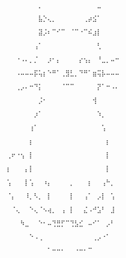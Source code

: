 ⠀⠀⠀⠀⠀⠀⠀⡀⠀⠀⠀⠀⠀⠀⠀⠀⠀⠀⠀⠀⣀⠀⠀⠀⠀

⠀⠀⠀⠀⠀⠀⠀⣧⡑⢄⡀⠀⠀⠀⠀⠀⠀⢀⡴⣪⠁⠀⠀⠀⠀

⠀⠀⠀⠀⠀⠀⠀⣽⡨⠆⠉⠊⠉⠀⠈⠉⠐⠉⠮⣰⡇⠀⠀⠀⠀

⠀⠀⠀⠀⠀⠀⢠⠁⠀⠀⠀⠀⠀⠀⠀⠀⠀⠀⠀⠀⢃⠀⠀⠀⠀

⠀⠀⠐⠠⠄⡀⡈⠀⠀⡰⠂⡄⠀⠀⠀⠀⡔⢢⡄⠀⠘⣀⡀⠤⠒

⠀⠀⠠⠤⠤⠤⡯⢥⡆⠑⠛⠁⢀⣻⣃⡀⠙⠛⠁⣶⢭⡧⠤⠤⠤

⠀⠀⢀⡠⠄⠒⠙⡅⠀⠀⠀⠀⠈⠉⠉⠀⠀⠀⠀⠀⡝⠁⠒⠠⠄

⠀⠀⠀⠀⠀⠀⠀⡨⠂⠀⠀⠀⠀⠀⠀⠀⠀⠀⠀⢺⠀⠀⠀⠀⠀

⠀⠀⠀⠀⠀⠀⡰⠁⠀⠀⠀⠀⠀⠀⠀⠀⠀⠀⠀⠀⠱⡀⠀⠀⠀

⠀⠀⠀⠀⠀⢰⠁⠀⠀⠀⠀⠀⠀⠀⠀⠀⠀⠀⠀⠀⠀⢡⠀⠀⠀

⠀⠀⠀⠀⠀⡆⠀⠀⠀⠀⠀⠀⠀⠀⠀⠀⠀⠀⠀⠀⠀⠀⡆⠀⠀

⢀⠖⠐⢢⠀⡇⠀⠀⠀⠀⠀⠀⠀⠀⠀⠀⠀⠀⠀⠀⠀⠀⡇⠀⠀

⡆⠀⠀⠀⡄⡇⠀⠀⠀⠀⠀⠀⠀⠀⠀⠀⠀⠀⠀⠀⠀⠀⡇⠀⠀

⢡⠀⠀⠀⡇⢡⠀⠀⠰⡄⠀⠀⠀⠀⡀⠀⠀⠀⡆⠀⠀⢠⠓⡀⠀

⠈⡄⠀⠀⠸⡀⠣⡀⠀⡇⠀⠀⠀⠀⡇⠀⠀⢠⠁⠀⡠⡇⠀⢡⠀

⠀⠈⢄⠀⠀⠑⢄⠈⠢⢴⡀⠀⢠⠀⡇⠀⠀⣌⠠⠚⣡⠃⠀⣸⠀

⠀⠀⠀⠳⣀⠀⠀⠑⠂⠤⢙⣛⡋⠉⢙⣣⣊⠀⠤⠊⠁⠀⡠⠃⠀

⠀⠀⠀⠀⠀⠑⠠⢀⠀⠀⠀⠀⠀⠀⠀⠀⠀⠀⠀⢀⡠⠐⠁⠀⠀

⠀⠀⠀⠀⠀⠀⠀⠀⠀⠁⠒⠒⠂⠀⠀⠐⠒⠂⠉⠀⠀⠀⠀⠀⠀


